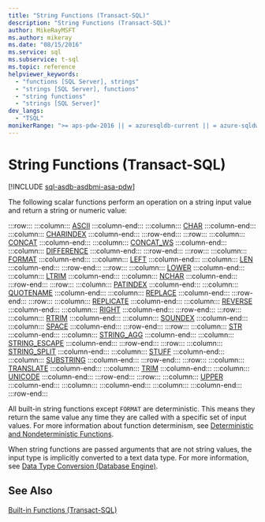 ```yaml
---
title: "String Functions (Transact-SQL)"
description: "String Functions (Transact-SQL)"
author: MikeRayMSFT
ms.author: mikeray
ms.date: "08/15/2016"
ms.service: sql
ms.subservice: t-sql
ms.topic: reference
helpviewer_keywords:
  - "functions [SQL Server], strings"
  - "strings [SQL Server], functions"
  - "string functions"
  - "strings [SQL Server]"
dev_langs:
  - "TSQL"
monikerRange: ">= aps-pdw-2016 || = azuresqldb-current || = azure-sqldw-latest || >= sql-server-2016 || >= sql-server-linux-2017 || = azuresqldb-mi-current"
---
```

# String Functions (Transact-SQL)
[!INCLUDE [sql-asdb-asdbmi-asa-pdw](../../includes/applies-to-version/sql-asdb-asdbmi-asa-pdw.md)]

The following scalar functions perform an operation on a string input value and return a string or numeric value:  

:::row:::
    :::column:::
        [ASCII](../../t-sql/functions/ascii-transact-sql.md)
    :::column-end:::
    :::column:::
        [CHAR](../../t-sql/functions/char-transact-sql.md)
    :::column-end:::
    :::column:::
        [CHARINDEX](../../t-sql/functions/charindex-transact-sql.md)
    :::column-end:::
:::row-end:::
:::row:::
    :::column:::
        [CONCAT](../../t-sql/functions/concat-transact-sql.md)
    :::column-end:::
    :::column:::
        [CONCAT_WS](../../t-sql/functions/concat-ws-transact-sql.md)
    :::column-end:::
    :::column:::
        [DIFFERENCE](../../t-sql/functions/difference-transact-sql.md) 
    :::column-end:::
:::row-end:::
:::row:::
    :::column:::
        [FORMAT](../../t-sql/functions/format-transact-sql.md)
    :::column-end:::
    :::column:::
        [LEFT](../../t-sql/functions/left-transact-sql.md)
    :::column-end:::
    :::column:::
        [LEN](../../t-sql/functions/len-transact-sql.md) 
    :::column-end:::
:::row-end:::
:::row:::
    :::column:::
        [LOWER](../../t-sql/functions/lower-transact-sql.md)
    :::column-end:::
    :::column:::
        [LTRIM](../../t-sql/functions/ltrim-transact-sql.md)
    :::column-end:::
    :::column:::
        [NCHAR](../../t-sql/functions/nchar-transact-sql.md) 
    :::column-end:::
:::row-end:::
:::row:::
    :::column:::
        [PATINDEX](../../t-sql/functions/patindex-transact-sql.md)
    :::column-end:::
    :::column:::
        [QUOTENAME](../../t-sql/functions/quotename-transact-sql.md)
    :::column-end:::
    :::column:::
        [REPLACE](../../t-sql/functions/replace-transact-sql.md) 
    :::column-end:::
:::row-end:::
:::row:::
    :::column:::
        [REPLICATE](../../t-sql/functions/replicate-transact-sql.md)
    :::column-end:::
    :::column:::
        [REVERSE](../../t-sql/functions/reverse-transact-sql.md) 
    :::column-end:::
    :::column:::
        [RIGHT](../../t-sql/functions/right-transact-sql.md) 
    :::column-end:::
:::row-end:::
:::row:::
    :::column:::
        [RTRIM](../../t-sql/functions/rtrim-transact-sql.md)
    :::column-end:::
    :::column:::
        [SOUNDEX](../../t-sql/functions/soundex-transact-sql.md) 
    :::column-end:::
    :::column:::
        [SPACE](../../t-sql/functions/space-transact-sql.md) 
    :::column-end:::
:::row-end:::
:::row:::
    :::column:::
        [STR](../../t-sql/functions/str-transact-sql.md)
    :::column-end:::
    :::column:::
        [STRING_AGG](../../t-sql/functions/string-agg-transact-sql.md)
    :::column-end:::
    :::column:::
        [STRING_ESCAPE](../../t-sql/functions/string-escape-transact-sql.md) 
    :::column-end:::
:::row-end:::
:::row:::
    :::column:::
        [STRING_SPLIT](../../t-sql/functions/string-split-transact-sql.md)
    :::column-end:::
    :::column:::
        [STUFF](../../t-sql/functions/stuff-transact-sql.md)
    :::column-end:::
    :::column:::
        [SUBSTRING](../../t-sql/functions/substring-transact-sql.md) 
    :::column-end:::
:::row-end:::
:::row:::
    :::column:::
        [TRANSLATE](../../t-sql/functions/translate-transact-sql.md)
    :::column-end:::
    :::column:::
        [TRIM](../../t-sql/functions/trim-transact-sql.md)
    :::column-end:::
    :::column:::
        [UNICODE](../../t-sql/functions/unicode-transact-sql.md) 
    :::column-end:::
:::row-end:::
:::row:::
    :::column:::
        [UPPER](../../t-sql/functions/upper-transact-sql.md) 
    :::column-end:::
    :::column:::
    :::column-end:::
    :::column:::
    :::column-end:::
:::row-end:::

  
 All built-in string functions except `FORMAT` are deterministic. This means they return the same value any time they are called with a specific set of input values. For more information about function determinism, see [Deterministic and Nondeterministic Functions](../../relational-databases/user-defined-functions/deterministic-and-nondeterministic-functions.md).  
  
 When string functions are passed arguments that are not string values, the input type is implicitly converted to a text data type. For more information, see [Data Type Conversion &#40;Database Engine&#41;](../../t-sql/data-types/data-type-conversion-database-engine.md).  
  
## See Also  
 [Built-in Functions &#40;Transact-SQL&#41;](~/t-sql/functions/functions.md)  
  
  

